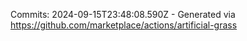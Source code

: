 Commits: 2024-09-15T23:48:08.590Z - Generated via https://github.com/marketplace/actions/artificial-grass
<br>
